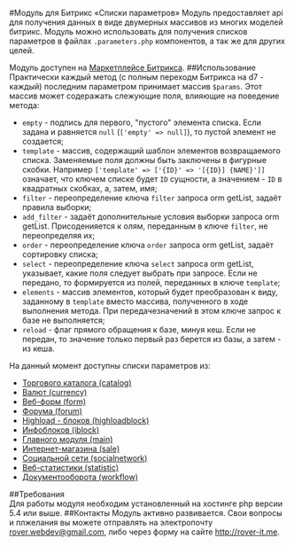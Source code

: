 #Модуль для Битрикс «Списки параметров»
Модуль предоставляет api для получения данных в виде двумерных массивов из многих моделей битрикс. Модуль можно использовать для получения списков параметров в файлах `.parameters.php` компонентов, а так же для других целей.

Модуль доступен на [Маркетплейсе Битрикса](http://marketplace.1c-bitrix.ru/solutions/rover.params/).
##Использование
Практически каждый метод (с полным переходм Битрикса на d7 - каждый) последним параметром принимает массив `$params`. Этот массив может содеражать слежующие поля, влияющие на поведение метода:
* `empty` - подпись для первого, "пустого" элемента списка. Если задана и равняется `null` (`['empty' => null]`), то пустой элемент не создается;
* `template` - массив, содержащий шаблон элементов возвращаемого списка. Заменяемые поля должны быть заключены в фигурные скобки. Например `['template' => ['{ID}' => '[{ID}] {NAME}']]` означает, что ключем списке будет `ID` сущности, а значением - `ID` в квадратных скобках, а, затем, имя;
* `filter` - переопределение ключа `filter` запроса orm getList, задаёт правила выборки;
* `add_filter` - задаёт дополнительные условия выборки запроса orm getList. Присоденияется к олям, переданным в ключе `filter`, не переопределяя их;
* `order` - переопределение ключа `order` запроса orm getList, задаёт сортировку списка;
* `select` - переопределение ключа `select` запроса orm getList, указывает, какие поля следует выбрать при запросе. Если не передано, то формируется из полей, переданных в ключе `template`;
* `elements` - массив элементов, который будет преобразован к виду, заданному в `template` вместо массива, полученного в ходе выполнения метода. При передачезначений в этом ключе запрос к базе не выполняется;
* `reload` - флаг прямого обращения к базе, минуя кеш. Если не передан, то значение только первый раз берется из базы, а затем - из кеша.

На данный момент доступны списки параметров из:
* [Торгового каталога (catalog)](./help/catalog.md)
* [Валют (currency)](./help/currency.md)
* [Веб-форм (form)](./help/form.md)
* [Форума (forum)](./help/forum.md)
* [Highload - блоков (highloadblock)](./help/highloadblock.md)
* [Инфоблоков (iblock)](./help/iblock.md)
* [Главного модуля (main)](./help/main.md)
* [Интернет-магазина (sale)](./help/sale.md)
* [Социальной сети (socialnetwork)](./help/socialnetwork.md)
* [Веб-статистики (statistic)](./help/statistic.md)
* [Документооборота (workflow)](./help/workflow.md)

##Требования  
Для работы модуля необходим установленный на хостинге php версии 5.4 или выше. 
##Контакты
Модуль активно развивается. Свои вопросы и плжелания вы можете отправлять на электропочту rover.webdev@gmail.com, либо через форму на сайте http://rover-it.me.